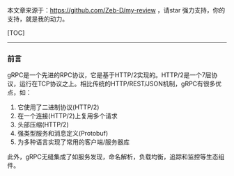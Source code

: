 本文章来源于：<https://github.com/Zeb-D/my-review> ，请star 强力支持，你的支持，就是我的动力。

[TOC]

------

### 前言

gRPC是一个先进的RPC协议，它是基于HTTP/2实现的。HTTP/2是一个7层协议，运行在TCP协议之上。相比传统的HTTP/REST/JSON机制，gRPC有很多优点，如：

1. 它使用了二进制协议(HTTP/2)
2. 在一个连接(HTTP/2)上复用多个请求
3. 头部压缩(HTTP/2)
4. 强类型服务和消息定义(Protobuf)
5. 为多种语言实现了常用的客户端/服务器库

此外，gRPC无缝集成了如服务发现，命名解析，负载均衡，追踪和监控等生态组件。



